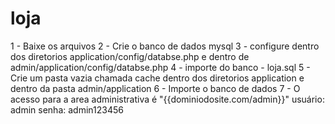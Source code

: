 # loja
1 - Baixe os arquivos
2 - Crie o banco de dados mysql 
3 - configure dentro dos diretorios application/config/databse.php e dentro de admin/application/config/databse.php
4 - importe do banco - loja.sql
5 - Crie um pasta vazia chamada cache dentro dos diretorios application e dentro da pasta admin/application
6 - Importe o banco de dados
7 - O acesso para a area administrativa é "{{dominiodosite.com/admin}}"
usuário: admin
senha: admin123456